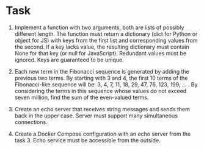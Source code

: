 # Task
1. Implement a function with two arguments, both are lists of possibly different length. The function must return a dictionary (dict for Python or object for JS) with keys from the first list and corresponding values from the second. If a key lacks value, the resulting dictionary must contain None for that key (or null for JavaScript). Redundant values must be ignored. Keys are guaranteed to be unique.  

2. Each new term in the Fibonacci sequence is generated by adding the previous two terms. By starting with 3 and 4, the first 10 terms of the Fibonacci-like sequence will be: 3, 4, 7, 11, 18, 29, 47, 76, 123, 199, ... . By considering the terms in this sequence whose values do not exceed seven million, find the sum of the even-valued terms.  

3. Create an echo server that receives string messages and sends them back in the upper case. Server must support many simultaneous connections.  

4. Create a Docker Compose configuration with an echo server from the task 3. Echo service must be accessible from the outside.  
